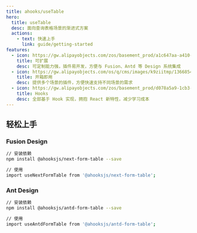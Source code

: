 ```yaml
---
title: ahooks/useTable
hero:
  title: useTable
  desc: 面向查询表格场景的渐进式方案
  actions:
    - text: 快速上手
      link: guide/getting-started
features:
  - icon: https://gw.alipayobjects.com/zos/basement_prod/a1c647aa-a410-4024-8414-c9837709cb43/k7787itw_w126_h114.png
    title: 可扩展
    desc: 可定制能力强，插件易开发，方便与 Fusion、Antd 等 Design 系统集成
  - icon: https://gw.alipayobjects.com/os/q/cms/images/k9ziitmp/13668549-b393-42a2-97c3-a6365ba87ac2_w96_h96.png
    title: 开箱即用
    desc: 提供多个场景的插件，方便快速支持不同场景的需求
  - icon: https://gw.alipayobjects.com/zos/basement_prod/d078a5a9-1cb3-4352-9f05-505c2e98bc95/k7788v4b_w102_h126.png
    title: Hooks
    desc: 全部基于 Hook 实现，拥抱 React 新特性，减少学习成本
---
```


## 轻松上手

### Fusion Design

```bash
// 安装依赖
npm install @ahooksjs/next-form-table --save

// 使用
import useNextFormTable from '@ahooksjs/next-form-table';
```

### Ant Design

```bash
// 安装依赖
npm install @ahooksjs/antd-form-table --save

// 使用
import useAntdFormTable from '@ahooksjs/antd-form-table';
```

